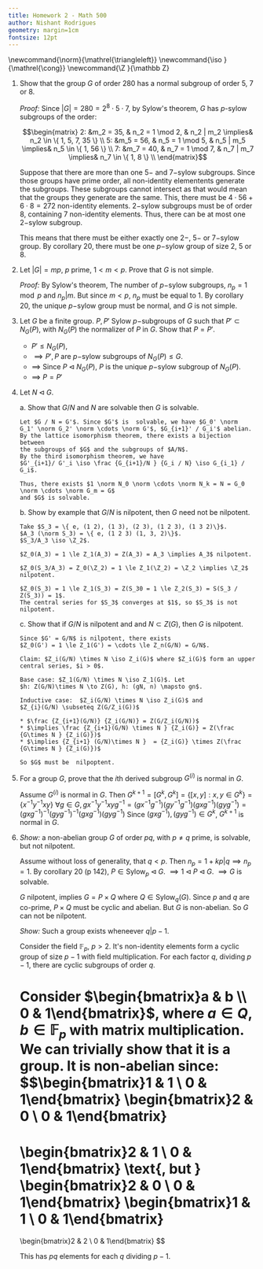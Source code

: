 ```yaml
---
title: Homework 2 - Math 500
author: Nishant Rodrigues
geometry: margin=1cm
fontsize: 12pt
---
```


\newcommand{\norm}{\mathrel{\triangleleft}}
\newcommand{\iso }{\mathrel{\cong}}
\newcommand{\Z   }{\mathbb Z}

1.  Show that the group $G$ of order $280$ has a normal subgroup of
    order 5, 7 or 8.

    *Proof:* Since $|G| = 280 = 2^8 \cdot 5 \cdot 7$, by Sylow's
    theorem, $G$ has $p$-sylow subgroups of the order:

    $$\begin{matrix}
    2:   &m_2 = 35,   & n_2 = 1 \mod 2,    & n_2 | m_2 \implies& n_2 \in \{ 1, 5, 7, 35 \} \\
    5:   &m_5 = 56,   & n_5 = 1 \mod 5,    & n_5 | m_5 \implies& n_5 \in \{ 1, 56       \} \\
    7:   &m_7 = 40,   & n_7 = 1 \mod 7,    & n_7 | m_7 \implies& n_7 \in \{ 1, 8        \} \\
    \end{matrix}$$

    Suppose that there are more than one $5-$ and $7-$sylow subgroups.
    Since those groups have prime order, all non-identity elementents
    generate the subgroups. These subgroups cannot intersect as that
    would mean that the groups they generate are the same. This, there
    must be $4 \cdot 56 + 6 \cdot 8 = 272$ non-identity elements.
    $2-$sylow subgroups must be of order $8$, containing $7$
    non-identity elements. Thus, there can be at most one $2-$sylow
    subgroup.

    This means that there must be either exactly one $2-$, $5-$ or
    $7-$sylow group. By corollary 20, there must be one $p-$sylow group
    of size 2, 5 or 8.

2.  Let $|G| = mp$, $p$ prime, $1 < m < p$. Prove that $G$ is not
    simple.

    *Proof:* By Sylow's theorem, The number of $p-$sylow subgroups,
    $n_p = 1 \mod p$ and $n_p | m$. But since $m < p$, $n_p$ must be
    equal to 1. By corollary 20, the unique $p-$sylow group must be
    normal, and $G$ is not simple.

3.  Let $G$ be a finite group. $P, P'$ Sylow $p-$subgroups of $G$ such
    that $P' \subset N_G(P)$, with $N_G(P)$ the normalizer of $P$ in
    $G$. Show that $P = P'$.

    -   $P' \le N_G(P)$,
    -   $\implies P', P$ are $p-$sylow subgroups of $N_G(P) \le G$.
    -   $\implies$ Since $P {\triangleleft}N_G(P)$, $P$ is the unique
        $p-$sylow subgroup of $N_G(P)$.
    -   $\implies$ $P = P'$

4.  Let $N {\triangleleft}G$.

    a.  Show that $G/N$ and $N$ are solvable then $G$ is solvable.
    
        Let $G / N = G'$. Since $G'$ is  solvable, we have $G_0' \norm
        G_1' \norm G_2' \norm \cdots \norm G'$, $G_{i+1}' / G_i'$ abelian.
        By the lattice isomorphism theorem, there exists a bijection between
        the subgroups of $G$ and the subgroups of $A/N$.
        By the third isomorphism theorem, we have
        $G'_{i+1}/ G'_i \iso \frac {G_{i+1}/N } {G_i / N} \iso G_{i_1} / G_i$.
        
        Thus, there exists $1 \norm N_0 \norm \cdots \norm N_k = N = G_0 \norm \cdots \norm G_m = G$
        and $G$ is solvable.

    b.  Show by example that $G / N$ is nilpotent, then $G$ need not be
        nilpotent.
        
        Take $S_3 = \{ e, (1 2), (1 3), (2 3), (1 2 3), (1 3 2)\}$.
        $A_3 (\norm S_3) = \{ e, (1 2 3) (1, 3, 2)\}$.
        $S_3/A_3 \iso \Z_2$.
        
        $Z_0(A_3) = 1 \le Z_1(A_3) = Z(A_3) = A_3 \implies A_3$ nilpotent. 
        
        $Z_0(S_3/A_3) = Z_0(\Z_2) = 1 \le Z_1(\Z_2) = \Z_2 \implies \Z_2$ nilpotent.
        
        $Z_0(S_3) = 1 \le Z_1(S_3) = Z(S_30 = 1 \le Z_2(S_3) = S(S_3 / Z(S_3)) = 1$.
        The central series for $S_3$ converges at $1$, so $S_3$ is not nilpotent.

    c.  Show that if $G/N$ is nilpotent and and $N\subset Z(G)$, then
        $G$ is nilpotent.
        
        Since $G' = G/N$ is nilpotent, there exists
        $Z_0(G') = 1 \le Z_1(G') = \cdots \le Z_n(G/N) = G/N$.
        
        Claim: $Z_i(G/N) \times N \iso Z_i(G)$ where $Z_i(G)$ form an upper
        central series, $i > 0$.
        
        Base case: $Z_1(G/N) \times N \iso Z_1(G)$. Let
        $h: Z(G/N)\times N \to Z(G), h: (gN, n) \mapsto gn$.
        
        Inductive case:  $Z_i(G/N) \times N \iso Z_i(G)$ and
        $Z_{i}(G/N) \subseteq Z(G/Z_i(G))$
        
        * $\frac {Z_{i+1}(G/N)} {Z_i(G/N)} = Z(G/Z_i(G/N))$       
        * $\implies \frac {Z_{i+1}(G/N) \times N } {Z_i(G)} = Z(\frac {G\times N } {Z_i(G)})$
        * $\implies {Z_{i+1} (G/N)\times N }  = {Z_i(G)} \times Z(\frac {G\times N } {Z_i(G)})$

        So $G$ must be  nilpoptent. 

5.  For a group $G$, prove that the $i$th derived subgroup $G^{(i)}$ is normal
    in $G$.
    
    Assume $G^{(i)}$ is normal in $G$.
    Then $G^{k+1} = [G^k, G^k] = \{ [x, y] : x, y \in G^k \} 
                  = \{ x^{-1} y^{-1} xy \}$
    $\forall g \in G, g  x^{-1} y^{-1} xy g ^{-1} 
           = (g x^{-1} g^{-1})(gy^{-1}g^{-1})(g xg^{-1})(gy g^{-1})
           = (g x g^{-1})^{-1}(gyg^{-1})^{-1}(g xg^{-1})(gy g^{-1})$
    Since $(g xg^{-1}), (gy g^{-1}) \in G^k$, $G^{k+1}$ is normal in $G$.

6.  *Show:* a non-abelian group $G$ of order $pq$, with $p\ne q$ prime,
    is solvable, but not nilpotent.

    Assume without loss of generality, that $q < p$. Then
    $n_p = 1 + kp | q \implies n_p = 1$. By corollary 20 (p 142),
    $P \in {\text{Sylow}}_p {\triangleleft}G$.
    $\implies 1 {\triangleleft}P {\triangleleft}G$. $\implies G$ is
    solvable.

    $G$ nilpotent, implies $G = P \times Q$ where
    $Q \in {\text{Sylow}}_q(G)$. Since $p$ and $q$ are co-prime,
    $P\times Q$ must be cyclic and abelian. But $G$ is non-abelian. So
    $G$ can not be nilpotent.

    *Show:* Such a group exists wheneever $q|p-1$.

    Consider the field ${\mathbb F}_p$, $p > 2$. It's non-identity
    elements form a cyclic group of size $p - 1$ with field
    multiplication. For each factor $q$, dividing $p - 1$, there are
    cyclic subgroups of order $q$.

    Consider $\begin{bmatrix}a & b \\ 0 & 1\end{bmatrix}$, where
    $a \in Q, b \in {\mathbb F}_p$ with matrix multiplication.
    We can trivially show that it is a group. It is non-abelian
    since:
    $$\begin{bmatrix}1 & 1 \\ 0 & 1\end{bmatrix}
      \begin{bmatrix}2 & 0 \\ 0 & 1\end{bmatrix}
      = 
      \begin{bmatrix}2 & 1 \\ 0 & 1\end{bmatrix}
    \text{, but }
    \begin{bmatrix}2 & 0 \\ 0 & 1\end{bmatrix}
      \begin{bmatrix}1 & 1 \\ 0 & 1\end{bmatrix}
      = 
      \begin{bmatrix}2 & 2 \\ 0 & 1\end{bmatrix}
    $$

    This has $pq$ elements for each $q$ dividing $p-1$.

